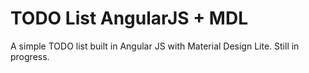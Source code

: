 # TODO List AngularJS + MDL
A simple TODO list built in Angular JS with Material Design Lite. Still in progress.
